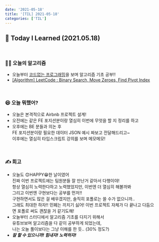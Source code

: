```yaml
---
date: '2021-05-18'
title: '[TIL] 2021-05-18'
categories: ['TIL']
---
```


## 🚀 Today I Learned (2021.05.18)

<br/>

### **👨‍💻 오늘의 알고리즘**

-   오늘부터 [코드없는 프로그래밍](https://www.youtube.com/channel/UCHcG02L6TSS-StkSbqVy6Fg/featured)을 보며 알고리즘 기초 공부!!
-   [[Algorithm] LeetCode : Binary Search, Move Zeroes, Find Pivot Index](https://17-sss.github.io/2021-05-18-binarySearch,_moveZeroes,_findPivotIndex)

<br/>

### **😆 오늘 뭐했어?**

-   오늘은 본격적으로 Airbnb 프로젝트 설계!
-   오전에는 같은 FE 포지션분이랑 열심히 이번에 무엇을 할 지 정리를 하고  
-   오후에는 BE 분들과 의논 후  
    FE 포지션분이랑 필요한 데이터 JSON 예시 짜보고 전달해드리고~  
    이후에는 열심히 타입스크립트 강의를 보며 메모메모!

<br/>

### **✍️ 회고**

-   오늘도 😊HAPPY😁한 날이였어  
    진짜 이번 프로젝트에는 팀원분들 잘 만난거 같아서 다행이야!  
    항상 열심히 노력한다하고 노력했었지만, 이번엔 더 열심히 해볼까봐  
    그리고 이번엔 구현보다는 공부를 먼저!!  
    구현하면서도 많은 걸 배우겠지만, 솔직히 포폴로는 쓸 수가 없으니까..  
    그래도 최대한 하자!! 민폐는 끼치기 싫어!
    이번 프로젝트 자체가 다 끝나고 다듬으면 포폴로 써도 괜찮을 거 같기도해!
-   오늘부터 스터디에서 알고리즘 기초를 다지기 위해서  
    유튜브보며 알고리즘을 다 같이 공부하게 되었는데,  
    나는 오늘 풀이보다는 그냥 이해를 한 듯.. (30% 정도?)  
-   **_잘 할 수 있으니까! 힘내자! 노력하자!_**